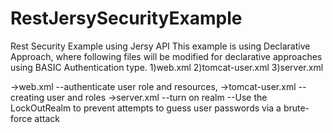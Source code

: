 # RestJersySecurityExample
Rest Security Example using Jersy API
This example is using Declarative Approach,
where following files will be modified for declarative approaches using BASIC Authentication type.
1)web.xml
2)tomcat-user.xml
3)server.xml

->web.xml
  --authenticate user role and resources,
->tomcat-user.xml
  --creating user and roles
->server.xml
  --turn on realm 
  --Use the LockOutRealm to prevent attempts to guess user passwords via a brute-force attack
